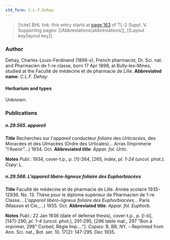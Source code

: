 ```yaml
---
std_form: C.L.F.Dehay
---
```


> [!cite] BHL link: this entry starts at [page 163](https://www.biodiversitylibrary.org/page/33259209) of TL-2 Suppl. V.
> Supporting pages: [[Abbreviations|abbreviations]], [[Layout key|layout key]].

### Author

Dehay, Charles-Louis-Ferdinand (1898-x), French pharmacist, Dr. Sci. nat. and Pharmacien de 1-re classe, born 17 Apr 1898, at Bully-les-Mines, studied at the Faculté de médecine et de pharmacie de Lille. 
**Abbreviated name**: *C.L.F. Dehay*

#### Herbarium and types

Unknown.

### Publications

##### n.29.565. appareil

**Title**
Recherches sur l'*appareil* conducteur *foliaire* des *Urticacées*, des Moracées et des Ulmacées (Ordre des Urticales)... Arras (Imprimerie "l'Avenir"...) 1934. Oct.
**Abbreviated title**: *Appar. fol. Urtic.*

**Notes**
*Publ*.: 1934, cover-t.p., p. \[1\]-264, \[265, index, *pl. 1-24* (uncol. phot.). *Copy*: L.

##### n.29.566. L'appareil libéro-ligneux foliaire des Euphorbiacées

**Title**
Faculté de médecine et de pharmacie de Lille. Année scolaire 1935-12936. No. 13. Thèse pour le diplome supérieur de Pharmacien de 1-re Classe... *L'appareil libéro-ligneux foliaire des Euphorbiacées*... Paris (Masson et Cie.,...) 1935. Oct.
**Abbreviated title**: *Appar. fol. Euphorb.*

**Notes**
*Publ*.: 22 Jan 1936 (date of defense thesis), cover-t.p., p. \[i-iii\], \[147\]-290, *pl. 1-4* (uncol. phot.), 291-295, \[296 table mat., 297 "Bon à imprimer, 298" Corbeil, Règie Imp...."\].
*Copies*: B, BR, NY. – Reprinted from Ann. Sci. nat., Bot. ser. 10. 17(2): 147-295. Dec 1935.

